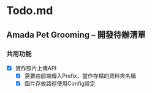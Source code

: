 # Todo.md

## Amada Pet Grooming – 開發待辦清單


### 共用功能

- [x] 實作照片上傳API
  - [x] 需要由前端傳入Prefix，當作存檔的資料夾名稱
  - [x] 圖片存放路徑使用Config設定